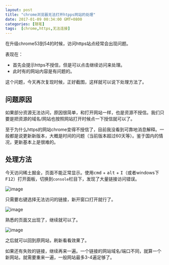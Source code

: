 ```yaml
---
layout: post
title: "chrome浏览器无法打开htpps网站的处理"
date: 2017-01-09 00:34:00 GMT+0800
categories: [随笔]
tags:  [chrome,https,无法连接]
---
```


在升级chrome53到54的时候，访问https站点经常会出现问题。

<!-- more -->

表现在：

* 首先会提示https不授信，但是可以点击继续访问来处理。
* 此时有的网站内容是有问题的。

这个问题，今天再次复现时候，正好截图，这样就可以说下处理方法了。

## 问题原因

如果部分资源无法访问，原因很简单，和打开网站一样，也是资源不授信。我们只要是把资源的域名/网站也按照网站打开时候点一下授信就可以了。

至于为什么https的网站chrome变得不授信了，目前我没看到可靠地消息解释。一般都是说更新新版本，大概是时间的问题（当前版本超过60天等）。鉴于国内的情况，更新基本上是很难的。

## 处理方法

今天访问稀土掘金，页面不能正常显示。使用<kbd>cmd</kbd> + <kbd>alt</kbd> + <kbd>I</kbd>（或者windows下<kbd>F12</kbd>）打开面板，切换到`console`栏目下，发现了大量链接访问错误。

![image](https://cdn0.yukapril.com/blog/2017-01-09-chrome-https-error-1.png-wm.black)

只需要右键选择无法访问的链接，新开窗口打开就行了。

![image](https://cdn0.yukapril.com/blog/2017-01-09-chrome-https-error-2.png-wm.black)

熟悉的页面又出现了，继续就可以了。

![image](https://cdn0.yukapril.com/blog/2017-01-09-chrome-https-error-3.png-wm.black)

之后就可以回到原网站，刷新看看效果了。

如果还有失败的链接，继续再来一遍。一个链接的网站域名/端口不同，就算一个新网站，就需要重来一遍，一般网站最多3-4遍足够了。



